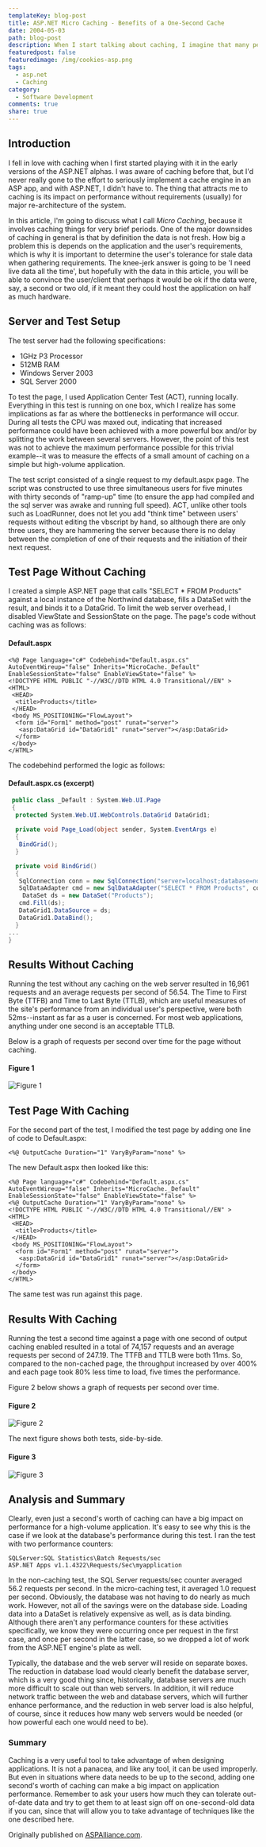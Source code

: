 ```yaml
---
templateKey: blog-post
title: ASP.NET Micro Caching - Benefits of a One-Second Cache
date: 2004-05-03
path: blog-post
description: When I start talking about caching, I imagine that many people immediately stop listening, thinking "my situation requires up-to-the-minute data, so caching isn't an option". Consider the benefits of what I call 'micro caching', in which data is cached for a very small amount of time. In high volume applications, the benefits can be substantial.
featuredpost: false
featuredimage: /img/cookies-asp.png
tags:
  - asp.net
  - Caching
category:
  - Software Development
comments: true
share: true
---
```


## Introduction

I fell in love with caching when I first started playing with it in the early versions of the ASP.NET alphas.  I was aware of caching before that, but I'd never really gone to the effort to seriously implement a cache engine in an ASP app, and with ASP.NET, I didn't have to.  The thing that attracts me to caching is its impact on performance without requirements (usually) for major re-architecture of the system.

In this article, I'm going to discuss what I call *Micro Caching*, because it involves caching things for very brief periods.  One of the major downsides of caching in general is that by definition the data is not fresh.  How big a problem this is depends on the application and the user's requirements, which is why it is important to determine the user's tolerance for stale data when gathering requirements.  The knee-jerk answer is going to be 'I need live data all the time', but hopefully with the data in this article, you will be able to convince the user/client that perhaps it would be ok if the data were, say, a second or two old, if it meant they could host the application on half as much hardware.

## Server and Test Setup

The test server had the following specifications:

- 1GHz P3 Processor
- 512MB RAM
- Windows Server 2003
- SQL Server 2000

To test the page, I used Application Center Test (ACT), running locally.  Everything in this test is running on one box, which I realize has some implications as far as where the bottlenecks in performance will occur.  During all tests the CPU was maxed out, indicating that increased performance could have been achieved with a more powerful box and/or by splitting the work between several servers.  However, the point of this test was not to achieve the maximum performance possible for this trivial example--it was to measure the effects of a small amount of caching on a simple but high-volume application.

The test script consisted of a single request to my default.aspx page.  The script was constructed to use three simultaneous users for five minutes with thirty seconds of "ramp-up" time (to ensure the app had compiled and the sql server was awake and running full speed).  ACT, unlike other tools such as LoadRunner, does not let you add "think time" between users' requests without editing the vbscript by hand, so although there are only three users, they are hammering the server because there is no delay between the completion of one of their requests and the initiation of their next request.

## Test Page Without Caching

I created a simple ASP.NET page that calls "SELECT * FROM Products" against a local instance of the Northwind database, fills a DataSet with the result, and binds it to a DataGrid.  To limit the web server overhead, I disabled ViewState and SessionState on the page.  The page's code without caching was as follows:

#### Default.aspx

```aspnet
<%@ Page language="c#" Codebehind="Default.aspx.cs" AutoEventWireup="false" Inherits="MicroCache._Default" EnableSessionState="false" EnableViewState="false" %>
<!DOCTYPE HTML PUBLIC "-//W3C//DTD HTML 4.0 Transitional//EN" >
<HTML>
 <HEAD>
  <title>Products</title>
 </HEAD>
 <body MS_POSITIONING="FlowLayout">
  <form id="Form1" method="post" runat="server">
   <asp:DataGrid id="DataGrid1" runat="server"></asp:DataGrid>
  </form>
 </body>
</HTML>
```

The codebehind performed the logic as follows:

#### Default.aspx.cs (excerpt)

```csharp
 public class _Default : System.Web.UI.Page
 {
  protected System.Web.UI.WebControls.DataGrid DataGrid1;
 
  private void Page_Load(object sender, System.EventArgs e)
  {
   BindGrid();
  }

  private void BindGrid()
  {
   SqlConnection conn = new SqlConnection("server=localhost;database=northwind;integrated security=true");
   SqlDataAdapter cmd = new SqlDataAdapter("SELECT * FROM Products", conn);
    DataSet ds = new DataSet("Products");
   cmd.Fill(ds);
   DataGrid1.DataSource = ds;
   DataGrid1.DataBind();   
  }
...
}
```

## Results Without Caching

Running the test without any caching on the web server resulted in 16,961 requests and an average requests per second of 56.54.  The Time to First Byte (TTFB) and Time to Last Byte (TTLB), which are useful measures of the site's performance from an individual user's perspective, were both 52ms--instant as far as a user is concerned.  For most web applications, anything under one second is an acceptable TTLB.

Below is a graph of requests per second over time for the page without caching.

#### Figure 1

![Figure 1](/img/microcaching-fig1.gif)

## Test Page With Caching

For the second part of the test, I modified the test page by adding one line of code to Default.aspx:

```aspnet
<%@ OutputCache Duration="1" VaryByParam="none" %>
```

The new Default.aspx then looked like this:

```aspnet
<%@ Page language="c#" Codebehind="Default.aspx.cs" AutoEventWireup="false" Inherits="MicroCache._Default" EnableSessionState="false" EnableViewState="false" %>
<%@ OutputCache Duration="1" VaryByParam="none" %>
<!DOCTYPE HTML PUBLIC "-//W3C//DTD HTML 4.0 Transitional//EN" >
<HTML>
 <HEAD>
  <title>Products</title>
 </HEAD>
 <body MS_POSITIONING="FlowLayout">
  <form id="Form1" method="post" runat="server">
   <asp:DataGrid id="DataGrid1" runat="server"></asp:DataGrid>
  </form>
 </body>
</HTML>
```

The same test was run against this page.

## Results With Caching

Running the test a second time against a page with one second of output caching enabled resulted in a total of 74,157 requests and an average requests per second of 247.19.  The TTFB and TTLB were both 11ms.  So, compared to the non-cached page, the throughput increased by over 400% and each page took 80% less time to load, five times the performance.

Figure 2 below shows a graph of requests per second over time.

#### Figure 2

![Figure 2](/img/microcaching-fig2.gif)

The next figure shows both tests, side-by-side.

#### Figure 3

![Figure 3](/img/microcaching-fig3.gif)

## Analysis and Summary

Clearly, even just a second's worth of caching can have a big impact on performance for a high-volume application.  It's easy to see why this is the case if we look at the database's performance during this test.  I ran the test with two performance counters:

```
SQLServer:SQL Statistics\Batch Requests/sec
ASP.NET Apps v1.1.4322\Requests/Sec\myapplication
```

In the non-caching test, the SQL Server requests/sec counter averaged 56.2 requests per second.  In the micro-caching test, it averaged 1.0 request per second.  Obviously, the database was not having to do nearly as much work.  However, not all of the savings were on the database side.  Loading data into a DataSet is relatively expensive as well, as is data binding.  Although there aren't any performance counters for these activities specifically, we know they were occurring once per request in the first case, and once per second in the latter case, so we dropped a lot of work from the ASP.NET engine's plate as well.

Typically, the database and the web server will reside on separate boxes.  The reduction in database load would clearly benefit the database server, which is a very good thing since, historically, database servers are much more difficult to scale out than web servers.  In addition, it will reduce network traffic between the web and database servers, which will further enhance performance, and the reduction in web server load is also helpful, of course, since it reduces how many web servers would be needed (or how powerful each one would need to be).

### Summary

Caching is a very useful tool to take advantage of when designing applications.  It is not a panacea, and like any tool, it can be used improperly.  But even in situations where data needs to be up to the second, adding one second's worth of caching can make a big impact on application performance.  Remember to ask your users how much they can tolerate out-of-date data and try to get them to at least sign off on one-second-old data if you can, since that will allow you to take advantage of techniques like the one described here.

Originally published on [ASPAlliance.com](http://aspalliance.com/251_ASPNET_Micro_Caching_Benefits_of_a_OneSecond_Cache).
